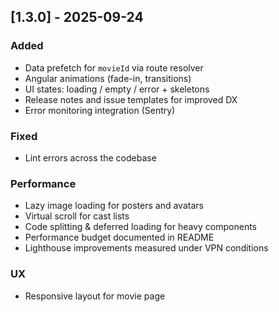 ## [1.3.0] - 2025-09-24

### Added
- Data prefetch for `movieId` via route resolver
- Angular animations (fade-in, transitions)
- UI states: loading / empty / error + skeletons
- Release notes and issue templates for improved DX
- Error monitoring integration (Sentry)

### Fixed
- Lint errors across the codebase

### Performance
- Lazy image loading for posters and avatars
- Virtual scroll for cast lists
- Code splitting & deferred loading for heavy components
- Performance budget documented in README
- Lighthouse improvements measured under VPN conditions

### UX
- Responsive layout for movie page
